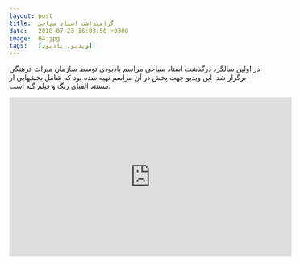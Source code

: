 ```yaml
---
layout: post
title:  گرامیداشت استاد سیاحی
date:   2018-07-23 16:03:50 +0300
image:  04.jpg
tags:   [ویدیو, یادبود]
---
```


در اولین سالگرد درگذشت استاد سیاحی مراسم یادبودی توسط سازمان میراث فرهنگی برگزار شد. این ویدیو جهت پخش در آن مراسم تهیه شده بود که شامل بخشهایی ار مستند الفبای رنگ و فیلم گبه است.

<iframe width="560" height="315" sandbox="allow-same-origin allow-scripts allow-popups" src="https://video.maga.host/videos/embed/824b1c11-7bfe-4685-868e-33148c5cddd4" frameborder="0" allowfullscreen></iframe>
